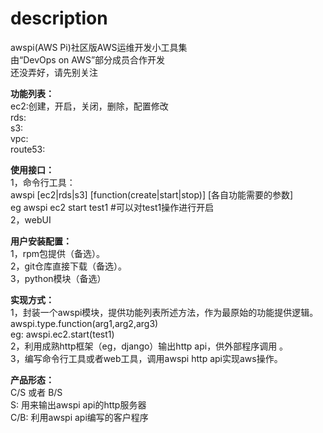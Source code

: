 description
=====
awspi(AWS Pi)社区版AWS运维开发小工具集  
由“DevOps on AWS”部分成员合作开发  
还没弄好，请先别关注  

**功能列表：**  
ec2:创建，开启，关闭，删除，配置修改  
rds:  
s3:  
vpc:  
route53:  

**使用接口：**  
1，命令行工具：  
awspi [ec2|rds|s3] [function(create|start|stop)] [各自功能需要的参数]  
eg awspi ec2 start test1            #可以对test1操作进行开启  
2，webUI  

**用户安装配置：**  
1，rpm包提供（备选）。  
2，git仓库直接下载（备选）。  
3，python模块（备选）  

**实现方式：**  
1，封装一个awspi模块，提供功能列表所述方法，作为最原始的功能提供逻辑。  
awspi.type.function(arg1,arg2,arg3)  
eg: awspi.ec2.start(test1)  
2，利用成熟http框架（eg，django）输出http api，供外部程序调用 。  
3，编写命令行工具或者web工具，调用awspi http api实现aws操作。  

**产品形态：**  
C/S 或者 B/S  
S: 用来输出awspi api的http服务器  
C/B:  利用awspi api编写的客户程序  
